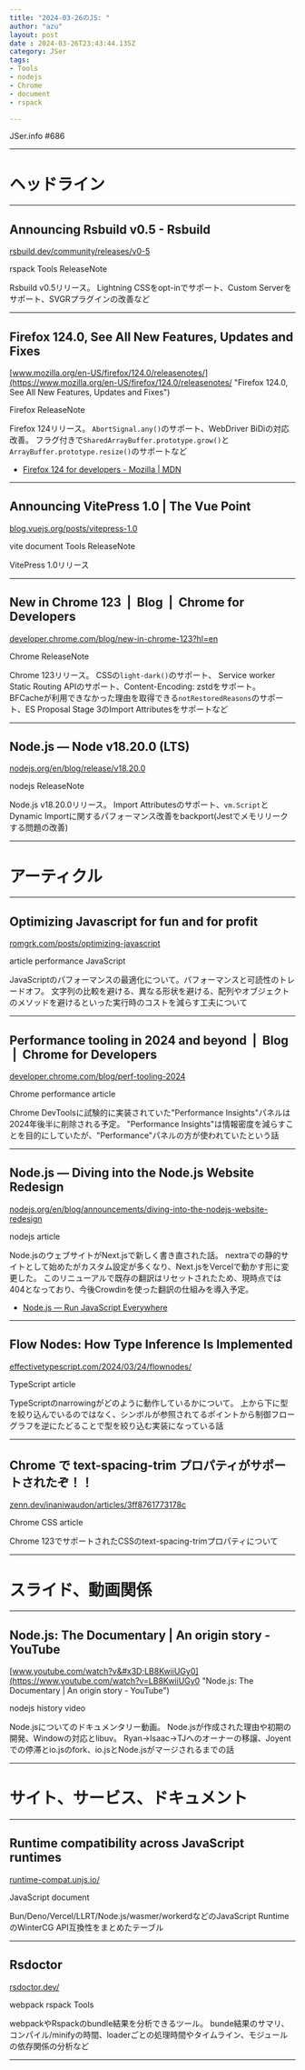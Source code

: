 ```yaml
---
title: "2024-03-26のJS: "
author: "azu"
layout: post
date : 2024-03-26T23:43:44.135Z
category: JSer
tags:
- Tools
- nodejs
- Chrome
- document
- rspack

---
```


JSer.info #686

----

<h1 class="site-genre">ヘッドライン</h1>

----

## Announcing Rsbuild v0.5 - Rsbuild
[rsbuild.dev/community/releases/v0-5](https://rsbuild.dev/community/releases/v0-5 "Announcing Rsbuild v0.5 - Rsbuild")
<p class="jser-tags jser-tag-icon"><span class="jser-tag">rspack</span> <span class="jser-tag">Tools</span> <span class="jser-tag">ReleaseNote</span></p>

Rsbuild v0.5リリース。
Lightning CSSをopt-inでサポート、Custom Serverをサポート、SVGRプラグインの改善など


----

## Firefox 124.0, See All New Features, Updates and Fixes
[www.mozilla.org/en-US/firefox/124.0/releasenotes/](https://www.mozilla.org/en-US/firefox/124.0/releasenotes/ "Firefox 124.0, See All New Features, Updates and Fixes")
<p class="jser-tags jser-tag-icon"><span class="jser-tag">Firefox</span> <span class="jser-tag">ReleaseNote</span></p>

Firefox 124リリース。
 `AbortSignal.any()`のサポート、WebDriver BiDiの対応改善。
フラグ付きで`SharedArrayBuffer.prototype.grow()`と` ArrayBuffer.prototype.resize()`のサポートなど

- [Firefox 124 for developers - Mozilla | MDN](https://developer.mozilla.org/en-US/docs/Mozilla/Firefox/Releases/124 "Firefox 124 for developers - Mozilla | MDN")

----

## Announcing VitePress 1.0 | The Vue Point
[blog.vuejs.org/posts/vitepress-1.0](https://blog.vuejs.org/posts/vitepress-1.0 "Announcing VitePress 1.0 | The Vue Point")
<p class="jser-tags jser-tag-icon"><span class="jser-tag">vite</span> <span class="jser-tag">document</span> <span class="jser-tag">Tools</span> <span class="jser-tag">ReleaseNote</span></p>

VitePress 1.0リリース


----

## New in Chrome 123  |  Blog  |  Chrome for Developers
[developer.chrome.com/blog/new-in-chrome-123?hl&#x3D;en](https://developer.chrome.com/blog/new-in-chrome-123?hl=en "New in Chrome 123  |  Blog  |  Chrome for Developers")
<p class="jser-tags jser-tag-icon"><span class="jser-tag">Chrome</span> <span class="jser-tag">ReleaseNote</span></p>

Chrome 123リリース。
CSSの`light-dark()`のサポート、
Service worker Static Routing APIのサポート、Content-Encoding: zstdをサポート。
BFCacheが利用できなかった理由を取得できる`notRestoredReasons`のサポート、ES Proposal Stage 3のImport Attributesをサポートなど


----

## Node.js — Node v18.20.0 (LTS)
[nodejs.org/en/blog/release/v18.20.0](https://nodejs.org/en/blog/release/v18.20.0 "Node.js — Node v18.20.0 (LTS)")
<p class="jser-tags jser-tag-icon"><span class="jser-tag">nodejs</span> <span class="jser-tag">ReleaseNote</span></p>

Node.js v18.20.0リリース。
Import Attributesのサポート、`vm.Script`とDynamic Importに関するパフォーマンス改善をbackport(Jestでメモリリークする問題の改善)


----
<h1 class="site-genre">アーティクル</h1>

----

## Optimizing Javascript for fun and for profit
[romgrk.com/posts/optimizing-javascript](https://romgrk.com/posts/optimizing-javascript "Optimizing Javascript for fun and for profit")
<p class="jser-tags jser-tag-icon"><span class="jser-tag">article</span> <span class="jser-tag">performance</span> <span class="jser-tag">JavaScript</span></p>

JavaScriptのパフォーマンスの最適化について。パフォーマンスと可読性のトレードオフ。
文字列の比較を避ける、異なる形状を避ける、配列やオブジェクトのメソッドを避けるといった実行時のコストを減らす工夫について


----

## Performance tooling in 2024 and beyond  |  Blog  |  Chrome for Developers
[developer.chrome.com/blog/perf-tooling-2024](https://developer.chrome.com/blog/perf-tooling-2024 "Performance tooling in 2024 and beyond  |  Blog  |  Chrome for Developers")
<p class="jser-tags jser-tag-icon"><span class="jser-tag">Chrome</span> <span class="jser-tag">performance</span> <span class="jser-tag">article</span></p>

Chrome DevToolsに試験的に実装されていた"Performance Insights"パネルは2024年後半に削除される予定。
"Performance Insights"は情報密度を減らすことを目的にしていたが、"Performance"パネルの方が使われていたという話


----

## Node.js — Diving into the Node.js Website Redesign
[nodejs.org/en/blog/announcements/diving-into-the-nodejs-website-redesign](https://nodejs.org/en/blog/announcements/diving-into-the-nodejs-website-redesign "Node.js — Diving into the Node.js Website Redesign")
<p class="jser-tags jser-tag-icon"><span class="jser-tag">nodejs</span> <span class="jser-tag">article</span></p>

Node.jsのウェブサイトがNext.jsで新しく書き直された話。
nextraでの静的サイトとして始めたがカスタム設定が多くなり、Next.jsをVercelで動かす形に変更した。
このリニューアルで既存の翻訳はリセットされたため、現時点では404となっており、今後Crowdinを使った翻訳の仕組みを導入予定。

- [Node.js — Run JavaScript Everywhere](https://nodejs.org/en "Node.js — Run JavaScript Everywhere")

----

## Flow Nodes: How Type Inference Is Implemented
[effectivetypescript.com/2024/03/24/flownodes/](https://effectivetypescript.com/2024/03/24/flownodes/ "Flow Nodes: How Type Inference Is Implemented")
<p class="jser-tags jser-tag-icon"><span class="jser-tag">TypeScript</span> <span class="jser-tag">article</span></p>

TypeScriptのnarrowingがどのように動作しているかについて。
上から下に型を絞り込んでいるのではなく、シンボルが参照されてるポイントから制御フローグラフを逆にたどることで型を絞り込む実装になっている話


----

## Chrome で text-spacing-trim プロパティがサポートされたぞ！！
[zenn.dev/inaniwaudon/articles/3ff8761773178c](https://zenn.dev/inaniwaudon/articles/3ff8761773178c "Chrome で text-spacing-trim プロパティがサポートされたぞ！！")
<p class="jser-tags jser-tag-icon"><span class="jser-tag">Chrome</span> <span class="jser-tag">CSS</span> <span class="jser-tag">article</span></p>

Chrome 123でサポートされたCSSのtext-spacing-trimプロパティについて


----
<h1 class="site-genre">スライド、動画関係</h1>

----

## Node.js: The Documentary | An origin story - YouTube
[www.youtube.com/watch?v&#x3D;LB8KwiiUGy0](https://www.youtube.com/watch?v=LB8KwiiUGy0 "Node.js: The Documentary | An origin story - YouTube")
<p class="jser-tags jser-tag-icon"><span class="jser-tag">nodejs</span> <span class="jser-tag">history</span> <span class="jser-tag">video</span></p>

Node.jsについてのドキュメンタリー動画。
Node.jsが作成された理由や初期の開発、Windowの対応とlibuv。
Ryan→Isaac→TJへのオーナーの移譲、Joyentでの停滞とio.jsのfork、io.jsとNode.jsがマージされるまでの話


----
<h1 class="site-genre">サイト、サービス、ドキュメント</h1>

----

## Runtime compatibility across JavaScript runtimes
[runtime-compat.unjs.io/](https://runtime-compat.unjs.io/ "Runtime compatibility across JavaScript runtimes")
<p class="jser-tags jser-tag-icon"><span class="jser-tag">JavaScript</span> <span class="jser-tag">document</span></p>

Bun/Deno/Vercel/LLRT/Node.js/wasmer/workerdなどのJavaScript RuntimeのWinterCG API互換性をまとめたテーブル


----

## Rsdoctor
[rsdoctor.dev/](https://rsdoctor.dev/ "Rsdoctor")
<p class="jser-tags jser-tag-icon"><span class="jser-tag">webpack</span> <span class="jser-tag">rspack</span> <span class="jser-tag">Tools</span></p>

webpackやRspackのbundle結果を分析できるツール。
bunde結果のサマリ、コンパイル/minifyの時間、loaderごとの処理時間やタイムライン、モジュールの依存関係の分析など


----
